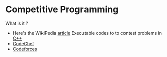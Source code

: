 # Competitive Programming
What is it ?
* Here's the WikiPedia [article](https://en.wikipedia.org/wiki/Competitive_programming)
Executable codes to to contest problems in [C++](https://medium.com/sololearn/reasons-to-love-c-11c7c2f23d88)
* [CodeChef](https://www.codechef.com/)
* [Codeforces](https://codeforces.com/)
